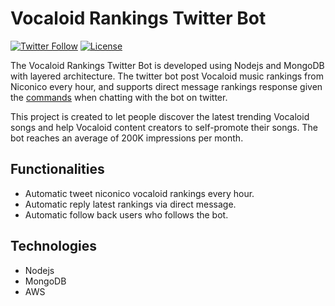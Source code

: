 # Vocaloid Rankings Twitter Bot 
[![Twitter Follow](https://img.shields.io/twitter/follow/voca_ranking.svg?style=social&label=Follow)](https://twitter.com/voca_ranking)
[![License](https://img.shields.io/github/license/ilPikachu/vocaloid-rankings-twitter-bot)](https://github.com/ilPikachu/vocaloid-rankings-twitter-bot/blob/master/LICENSE)



The Vocaloid Rankings Twitter Bot is developed using Nodejs and MongoDB with layered architecture. The twitter bot post Vocaloid music rankings from Niconico every hour, and supports direct message rankings response given the [commands](https://raw.githubusercontent.com/ilPikachu/vocaloid-rankings-twitter-bot/master/src/utilities/directMessageStrings.json) when chatting with the bot on twitter. 

This project is created to let people discover the latest trending Vocaloid songs and help Vocaloid content creators to self-promote their songs. The bot reaches an average of 200K impressions per month. 

## Functionalities
- Automatic tweet niconico vocaloid rankings every hour.
- Automatic reply latest rankings via direct message.
- Automatic follow back users who follows the bot.

## Technologies
- Nodejs
- MongoDB
- AWS
